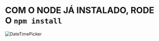 # COM O NODE JÁ INSTALADO, RODE O `npm install`
![DateTimePicker](https://user-images.githubusercontent.com/69011012/156929399-1ac0f064-fddb-40a4-b5f3-ce94280bad3d.jpeg)
